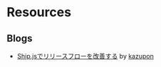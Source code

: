 # Resources

## Blogs

- [Ship.jsでリリースフローを改善する](https://qiita.com/kazupon/items/0038529541c1e59e9124) by [kazupon](https://twitter.com/kazu_pon)
